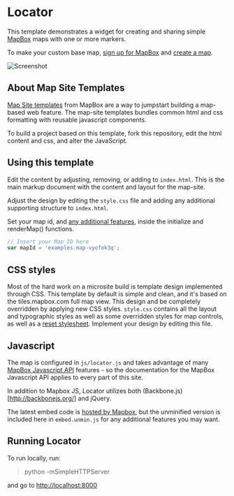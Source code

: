 # Locator

This template demonstrates a widget for creating and sharing simple [MapBox](http://www.mapbox.com) maps with one or more markers.

To make your custom base map, [sign up for MapBox](http://mapbox.com/plans/) and [create a map](http://mapbox.com/hosting/creating/).

![Screenshot](http://i.imgur.com/CkZToYl.jpg)

## About Map Site Templates

[Map Site templates](http://mapbox.com/map-sites) from MapBox are a way to jumpstart building a map-based web feature. The map-site templates bundles common html and css formatting with reusable javascript components. 

To build a project based on this template, fork this repository, edit the html content and css, and alter the JavaScript.

## Using this template

Edit the content by adjusting, removing, or adding to `index.html`. This is
the main markup document with the content and layout for the map-site.

Adjust the design by editing the `style.css` file and adding any additional
supporting structure to `index.html`.

Set your map id, and [any additional features](http://mapbox.com/developers/mapbox.js/), inside the initialize and renderMap() functions.

```javascript
// Insert your Map ID here
var mapId = 'examples.map-vyofok3q';
```

## CSS styles

Most of the hard work on a microsite build is template design implemented through CSS. This template by default is simple and clean, and it's based on the tiles.mapbox.com full map view. This design and be completely overridden by applying new CSS styles. `style.css` contains all the layout and typographic styles as well as some overridden styles for map controls, as well as a [reset stylesheet](http://meyerweb.com/eric/tools/css/reset/). Implement your design by editing this file.

## Javascript

The map is configured in `js/locator.js` and takes advantage of many [MapBox Javascript API](http://mapbox.com/developers/mapbox.js/)
features - so the documentation for the MapBox Javascript API applies to every part
of this site.

In addition to Mapbox JS, Locator utilizes both (Backbone.js)[http://backbonejs.org/] and jQuery. 

The latest embed code is [hosted by Mapbox](http://www.mapbox.com/locator/embed.js), but the unminified version is included here in `embed.unmin.js` for any additional features you may want.

## Running Locator

To run locally, run:

> python -mSimpleHTTPServer

and go to [http://localhost:8000](http://localhost:8000)

